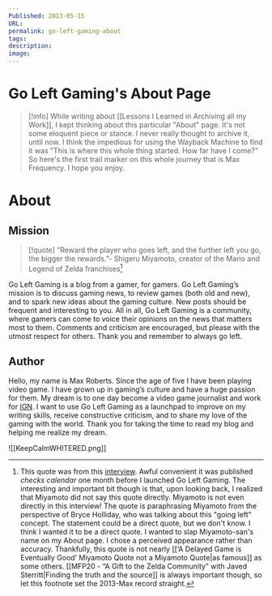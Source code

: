 ```yaml
---
Published: 2013-05-15
URL: 
permalink: go-left-gaming-about
tags: 
description: 
image:
---
```

# Go Left Gaming's About Page

> [!info]
> While writing about [[Lessons I Learned in Archiving all my Work]], I kept thinking about this particular "About" page. It's not some eloquent piece or stance. I never really thought to archive it, until now. I think the impedious for using the Wayback Machine to find it was "This is where this whole thing started. How far have I come?" So here's the first trail marker on this whole journey that is Max Frequency. I hope you enjoy.

# About
## Mission

> [!quote]
> “Reward the player who goes left, and the further left you go, the bigger the rewards.”- Shigeru Miyamoto, creator of the Mario and Legend of Zelda franchises[^1]

Go Left Gaming is a blog from a gamer, for gamers. Go Left Gaming’s mission is to discuss gaming news, to review games (both old and new), and to spark new ideas about the gaming culture. New posts should be frequent and interesting to you. All in all, Go Left Gaming is a community, where gamers can come to voice their opinions on the news that matters most to them. Comments and criticism are encouraged, but please with the utmost respect for others. Thank you and remember to always go left.
## Author

Hello, my name is Max Roberts. Since the age of five I have been playing video game. I have grown up in gaming’s culture and have a huge passion for them. My dream is to one day become a video game journalist and work for [IGN](https://ign.com). I want to use Go Left Gaming as a launchpad to improve on my writing skills, receive constructive criticism, and to share my love of the gaming with the world. Thank you for taking the time to read my blog and helping me realize my dream.

![[KeepCalmWHITERED.png]]

[^1]: This quote was from this [interview](https://www.ign.com/articles/2013/04/02/toad-is-zelda-the-untold-story-of-luigis-mansion-2). Awful convenient it was published *checks calendar* one month before I launched Go Left Gaming. The interesting and important bit though is that, upon looking back, I realized that Miyamoto did not say this quote directly. Miyamoto is not even directly in this interview! The quote is paraphrasing Miyamoto from the perspective of Bryce Holliday, who was talking about this "going left" concept. The statement could be a direct quote, but we don't know. I think I wanted it to be a direct quote. I wanted to slap Miyamoto-san's name on my About page. I chose a perceived appearance rather than accuracy. Thankfully, this quote is not nearly [[‘A Delayed Game is Eventually Good’ Miyamoto Quote not a Miyamoto Quote|as famous]] as some others. [[MFP20 - “A Gift to the Zelda Community” with Javed Sterritt|Finding the truth and the source]] is always important though, so let this footnote set the 2013-Max record straight.